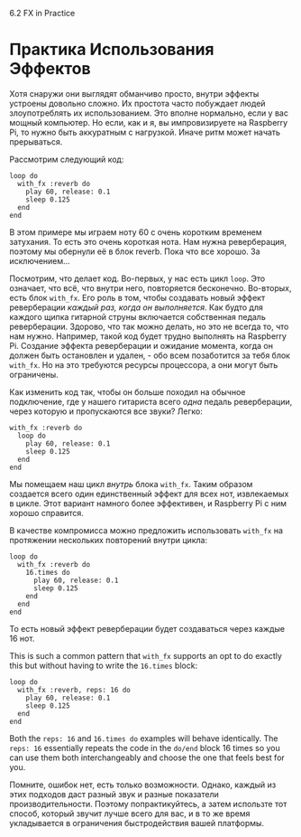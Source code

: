 6.2 FX in Practice

# Практика Использования Эффектов

Хотя снаружи они выглядят обманчиво просто, внутри эффекты устроены довольно
сложно. Их простота часто побуждает людей злоупотреблять их использованием. Это
вполне нормально, если у вас мощный компьютер. Но если, как и я, вы
импровизируете на Raspberry Pi, то нужно быть аккуратным с нагрузкой. Иначе
ритм может начать прерываться.

Рассмотрим следующий код:

```
loop do
  with_fx :reverb do
    play 60, release: 0.1
    sleep 0.125
  end
end
```

В этом примере мы играем ноту 60 с очень коротким временем затухания. То есть
это очень короткая нота. Нам нужна реверберация, поэтому мы обернули её в блок
reverb. Пока что все хорошо. За исключением...

Посмотрим, что делает код. Во-первых, у нас есть цикл `loop`. Это означает, что
всё, что внутри него, повторяется бесконечно. Во-вторых, есть блок `with_fx`.
Его роль в том, чтобы создавать новый эффект реверберации *каждый раз, когда он
выполняется*. Как будто для каждого щипка гитарной струны включается
собственная педаль реверберации. Здорово, что так можно делать, но это не
всегда то, что нам нужно. Например, такой код будет трудно выполнять на
Raspberry Pi. Создание эффекта реверберации и ожидание момента, когда он должен
быть остановлен и удален, - обо всем позаботится за тебя блок `with_fx`. Но на
это требуются ресурсы процессора, а они могут быть ограничены.

Как изменить код так, чтобы он больше походил на обычное подключение, где у
нашего гитариста всего *одна* педаль реверберации, через которую и пропускаются
все звуки? Легко:

```
with_fx :reverb do
  loop do
    play 60, release: 0.1
    sleep 0.125
  end
end
```

Мы помещаем наш цикл *внутрь* блока `with_fx`. Таким образом создается всего
один единственный эффект для всех нот, извлекаемых в цикле. Этот вариант
намного более эффективен, и Raspberry Pi с ним хорошо справится.

В качестве компромисса можно предложить использовать `with_fx` на протяжении
нескольких повторений внутри цикла:

```
loop do
  with_fx :reverb do
    16.times do
      play 60, release: 0.1
      sleep 0.125
    end
  end
end
```

То есть новый эффект реверберации будет создаваться через каждые 16 нот.

This is such a common pattern that `with_fx` supports an opt to do
exactly this but without having to write the `16.times` block:

```
loop do
  with_fx :reverb, reps: 16 do
    play 60, release: 0.1
    sleep 0.125
  end
end
```

Both the `reps: 16` and `16.times do` examples will behave
identically. The `reps: 16` essentially repeats the code in the `do/end`
block 16 times so you can use them both interchangeably and choose the
one that feels best for you.

Помните, ошибок нет, есть только возможности. Однако, каждый из этих подходов
даст разный звук и разные показатели производительности. Поэтому
попрактикуйтесь, а затем использте тот способ, который звучит лучше всего для
вас, и в то же время укладывается в ограничения быстродействия вашей платформы.
